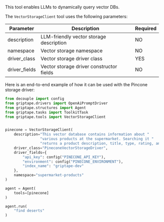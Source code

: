 This tool enables LLMs to dynamically query vector DBs.

The `VectorStorageClient` tool uses the following parameters:

| Parameter     | Description                              | Required |
|---------------|------------------------------------------|----------|
| description   | LLM-friendly vector storage description  | NO       |
| namespace     | Vector storage namespace                 | NO       |
| driver_class  | Vector storage driver class              | YES      |
| driver_fields | Vector storage driver constructor fields | NO       |

Here is an end-to-end example of how it can be used with the Pincone storage driver:

```python
from decouple import config
from griptape.drivers import OpenAiPromptDriver
from griptape.structures import Agent
from griptape.tasks import ToolkitTask
from griptape.tools import VectorStorageClient


pinecone = VectorStorageClient(
    description="This vector database contains information about "
                "various products at the supermarket. Searching it "
                "returns a product description, title, type, rating, and price",
    driver_class="PineconeVectorStorageDriver",
    driver_fields={
        "api_key": config("PINECONE_API_KEY"),
        "environment": config("PINECONE_ENVIRONMENT"),
        "index_name": "griptape-dev"
    },
    namespace="supermarket-products"
)

agent = Agent(
    tools=[pinecone]
)

agent.run(
    "find deserts"
)
```